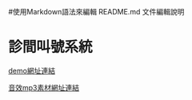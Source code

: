 #使用Markdown語法來編輯 README.md 文件編輯說明
# 診間叫號系統

[demo網址連結](https://h78800.github.io/Clinic-call-number/Clinic%20call%20number_yt.html)

[音效mp3素材網址連結](https://pixabay.com/sound-effects/search/school-bell/)



   
